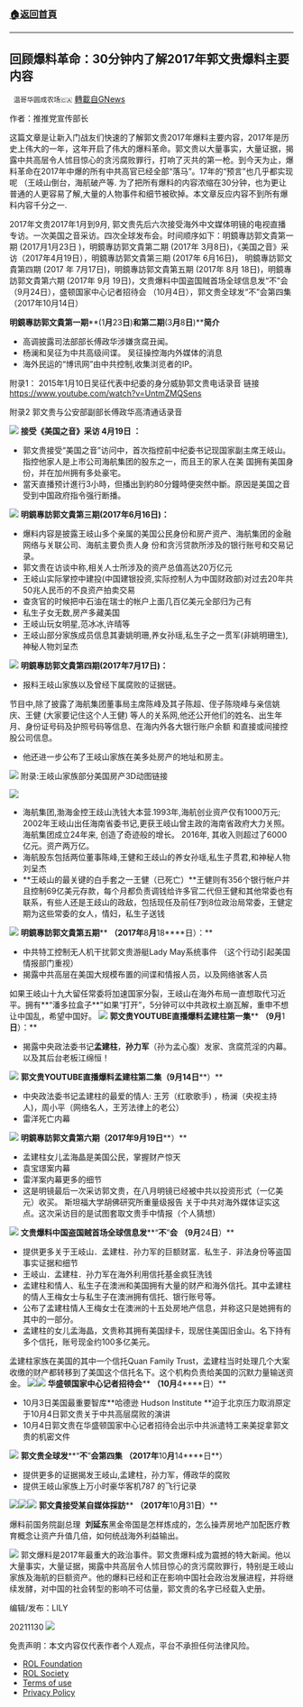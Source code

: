 ###  [:house:返回首頁](https://github.com/ourhimalayas/txt)
---


## 回顾爆料革命：30分钟内了解2017年郭文贵爆料主要内容
` 温哥华圆成农场🇨🇦` [轉載自GNews](https://gnews.org/zh-hans/1709511/)

作者：推推党宣传部长

这篇文章是让新入门战友们快速的了解郭文贵2017年爆料主要内容，2017年是历史上伟大的一年，这年开启了伟大的爆料革命。郭文贵以大量事实，大量证据，揭露中共高层令人怵目惊心的贪污腐败罪行，打响了灭共的第一枪。到今天为止，爆料革命在2017年中爆的所有中共高官已经全部“落马”。17年的“预言”也几乎都实现呢 （王岐山倒台，海航破产等. 为了把所有爆料的内容浓缩在30分钟，也为更让普通的人更容易了解,大量的人物事件和细节被砍掉。本文章反应内容不到所有爆料内容千分之一.

2017年文贵2017年1月到9月, 郭文贵先后六次接受海外中文媒体明镜的电视直播专访。一次美国之音采访。四次全球发布会。时间顺序如下：明鏡專訪郭文貴第一期 (2017月1月23日 )，明鏡專訪郭文貴第二期 (2017年 3月8日)，《美国之音》采访（2017年4月19日），明鏡專訪郭文貴第三期 (2017年 6月16日)， 明鏡專訪郭文貴第四期 (2017 年 7月17日)，明鏡專訪郭文貴第五期 (2017年 8月 18日)，明鏡專訪郭文貴第六期 (2017年 9月 19日)，文贵爆料中国盗国贼首场全球信息发“不”会（9月24日），盛顿国家中心记者招待会 （10月4日），郭文贵全球发“不”会第四集 （2017年10月14日）

**明鏡專訪郭文貴第一期****(1****月****23****日****)****和第二期****(3****月****8****日****)****简介**

- 高调披露司法部部长傅政华涉嫌贪腐丑闻。
- 杨澜和吴征为中共高级间谍。 吴征操控海内外媒体的消息
- 海外民运的“博讯网”由中共控制,收集浏览者的IP。


附录1： 2015年1月10日吴征代表中纪委的身分威胁郭文贵电话录音 链接   https://www.youtube.com/watch?v=UntmZMQSens

附录2 郭文贵与公安部副部长傅政华高清通话录音


![](https://assets.gnews.org/wp-content/uploads/2021/11/图片1664.png)
**接受《美国之音》采访 4月19日 ：**

- 郭文贵接受“美国之音”访问中，首次指控前中纪委书记现国家副主席王岐山。指控他家人是上市公司海航集团的股东之一，而且王的家人在美 国拥有美国身份，并在加州拥有多处豪宅。
- 當天直播预计進行3小時，但播出到約80分鐘時便突然中斷。原因是美国之音受到中国政府指令强行断播。

![](https://assets.gnews.org/wp-content/uploads/2021/11/图片137854.png)
**明鏡專訪郭文貴第三期(2017年6月16日)：**

- 爆料内容是披露王岐山多个亲属的美国公民身份和房产资产、海航集团的金融网络与关联公司、海航主要负责人身 份和贪污贷款所涉及的银行账号和交易记录。
- 郭文贵在访谈中称,相关人士所涉及的资产总值高达20万亿元
- 王岐山实际掌控中建投(中国建银投资,实际控制人为中国财政部)对过去20年共50兆人民币的不良资产拍卖交易
- 查贪官的时候把中石油在瑞士的帐户上面几百亿美元全部归为己有
- 私生子女无数,房产多藏美国
- 王岐山玩女明星,范冰冰,许晴等
- 王岐山部分家族成员信息其妻姚明珊,养女孙瑶,私生子之一贯军(非姚明珊生),神秘人物刘呈杰

![](https://assets.gnews.org/wp-content/uploads/2021/11/图片16486545.png)
**明鏡專訪郭文貴第四期(2017年7月17日)：**

- 报料王岐山家族以及曾经下属腐败的证据链。


节目中,除了披露了海航集团董事局主席陈峰及其子陈超、侄子陈晓峰与亲信姚庆、王健 (大家要记住这个人王健) 等人的关系网,他还公开他们的姓名、出生年月、身份证号码及护照号码等信息、在海内外各大银行账户余额 和直接或间接控股公司信息。

- 他还进一步公布了王岐山家族在美多处房产的地址和房主。

![](https://assets.gnews.org/wp-content/uploads/2021/11/图片16545.png)
附录:王岐山家族部分美国房产3D动图链接


![](https://assets.gnews.org/wp-content/uploads/2021/11/图片1895.png)
- 海航集团,渤海金控王歧山洗钱大本营.1993年,海航创业资产仅有1000万元; 2002年王岐山出任海南省委书记,更获王岐山曾主政的海南省政府大力关照。海航集团成立24年来, 创造了奇迹般的增长。 2016年, 其收入则超过了6000亿元。资产两万亿。
- 海航股东包括两位董事陈峰,王健和王歧山的养女孙瑶,私生子贯君,和神秘人物刘呈杰
- **王岐山的最关键的白手套之一王健（已死亡）**王健则有356个银行帐户并且控制69亿美元存款，每个月都负责调钱给许多官二代但王健和其他常委也有联系，有些人还是王歧山的政敌，包括现任及前任7到8位政治局常委，王健定期为这些常委的女人，情妇，私生子送钱

![](https://assets.gnews.org/wp-content/uploads/2021/11/图片17954.png)
**明鏡專訪郭文貴第五期**** ****（****2017****年****8****月****18****日）：**

- 中共特工控制无人机干扰郭文贵游艇Lady May系统事件 （这个行动引起美国情报部门重视）
- 揭露中共高层在美国大规模布置的间谍和情报人员，以及网络骇客人员


如果王岐山十九大留任常委将加速国家分裂，王岐山在海外布局一直想取代习近平。拥有**“潘多拉盒子**”如果“打开”，5分钟可以中共政权土崩瓦解，重申不想让中国乱，希望中国好。
![](https://assets.gnews.org/wp-content/uploads/2021/11/图片135457.png)
**郭文贵****YOUTUBE****直播爆料孟建柱第一集**** ****（****9****月****1****日****）：**

- 揭露中央政法委书记**孟建柱**，**孙力军**（孙为孟心腹）发家、贪腐荒淫的内幕。以及其后台老板江绵恒！

![](https://assets.gnews.org/wp-content/uploads/2021/11/图片1-141.png)
**郭文贵****YOUTUBE****直播爆料孟建柱第二集（****9****月****14****日****）**

- 中央政法委书记孟建柱的最爱的情人: 王芳（红歌歌手) ，杨澜（央视主持人)，周小平（网络名人，王芳法律上的老公）
- 雷洋死亡内幕



![](https://assets.gnews.org/wp-content/uploads/2021/11/图片264564.png)
**明鏡專訪郭文貴第六期（****2017****年****9****月****19****日****）**

- 孟建柱女儿孟海晶是美国公民，掌握财产惊天
- 袁宝璟案内幕
- 雷洋案内幕更多的细节
- 这是明镜最后一次采访郭文贵，在八月明镜已经被中共以投资形式（一亿美元）收买。 斯坦福大学胡佛研究所重量级报告 关于中共对海外媒体证实这点。这次采访目的是试图套取文贵手中情报（个人猜想）

![](https://assets.gnews.org/wp-content/uploads/2021/11/图片27878.png)
**文贵爆料中国盗国贼首场全球信息发****“****不****”****会**** ****（****9****月****24****日****）**

- 提供更多关于王岐山．孟建柱．孙力军的巨额财富．私生子．非法身份等盗国事实证据和细节
- 王岐山．孟建柱．孙力军在海外利用信托基金疯狂洗钱
- 孟建柱和情人、私生子在澳洲和美国拥有大量的财产和海外信托。其中孟建柱的情人王梅女士与私生子在澳洲拥有信托、银行账号等。
- 公布了孟建柱情人王梅女士在澳洲的十五处房地产信息，并称这只是她拥有的其中的一部分。
- 孟建柱的女儿孟海晶，文贵称其拥有美国绿卡，现居住美国旧金山。名下持有多个信托，账号现金约100多亿美元。


孟建柱家族在美国的其中一个信托Quan Family Trust，孟建柱当时处理几个大案收缴的财产都转移到了美国这个信托名下。这个机构负责给美国的沉默力量输送资金。
![](https://assets.gnews.org/wp-content/uploads/2021/11/图片2395.png)![](https://assets.gnews.org/wp-content/uploads/2021/11/图片2698774.png)
**华盛顿国家中心记者招待会**** ****（****10****月****4****日）**

- 10月3日美国最重要智库**哈德逊 Hudson Institute **迫于北京压力取消原定于10月4日郭文贵关于中共高层腐败的演讲
- 10月4日郭文贵在华盛顿国家中心记者招待会出示中共派遣特工来美捉拿郭文贵的机密文件

![](https://assets.gnews.org/wp-content/uploads/2021/11/图片24765.png)
**郭文贵全球发****“****不****”****会第四集**** ****（****2017****年****10****月****14****日**）

- 提供更多的证据揭发王岐山,孟建柱，孙力军，傅政华的腐败
- 提供王岐山家族上万小时豪华客机787 的飞行记录

![](https://assets.gnews.org/wp-content/uploads/2021/11/图片3877.png)![](https://assets.gnews.org/wp-content/uploads/2021/11/图片367.png)![](https://assets.gnews.org/wp-content/uploads/2021/11/图片1678-1.png)
**郭文貴接受某自媒体採訪**** ****（****2017****年****10****月****31****日****）**

爆料前国务院副总理  **刘延东**黑金帝国是怎样炼成的，怎么操弄房地产加配医疗教育概念让资产升值几倍，如何统战海外利益输出。


![](https://assets.gnews.org/wp-content/uploads/2021/11/图片2-47.png)
郭文爆料是2017年最重大的政治事件。郭文贵爆料成为震撼的特大新闻。他以大量事实，大量证据，揭露中共高层令人怵目惊心的贪污腐败罪行，特别是王岐山家族及海航的巨额资产。他的爆料已经和正在影响中国社会政治发展进程，并将继续发酵，对中国的社会转型的影响不可估量，郭文贵的名字已经载入史册。

编辑/发布：LILY

20211130
![](https://assets.gnews.org/wp-content/uploads/2021/11/農場文宣-2.jpg)
 

免责声明：本文内容仅代表作者个人观点，平台不承担任何法律风险。

- [ROL Foundation](https://rolfoundation.org/)
- [ROL Society](https://rolsociety.org/)
- [Terms of use](https://gnews.org/terms-of-use-3/)
- [Privacy Policy](https://gnews.org/privacy-policy/)
